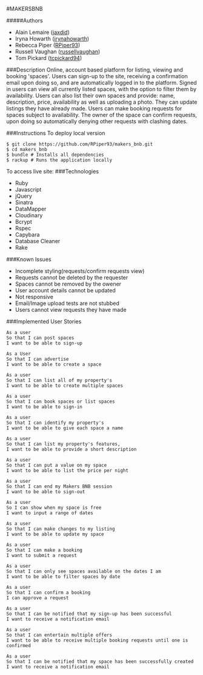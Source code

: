 #MAKERSBNB

#####Authors
- Alain Lemaire ([jaxdid](https://github.com/jaxdid))
- Iryna Howarth ([irynahowarth](https://github.com/irynahowarth))
- Rebecca Piper ([RPiper93](https://github.com/RPiper93))
- Russell Vaughan ([russellvaughan](https://github.com/russellvaughan))
- Tom Pickard ([tcpickard94](https://github.com/tcpickard94))

###Description
Online, account based platform for listing, viewing and booking 'spaces'. Users can sign-up to the site, receiving a confirmation email upon doing so, and are automatically logged in to the platform. Signed in users can view all currently listed spaces, with the option to filter them by availability. Users can also list their own spaces and provide: name, description, price, availability as well as uploading a photo. They can update listings they have already made. Users can make booking requests for spaces subject to availability. The owner of the space can confirm requests, upon doing so automatically denying other requests with clashing dates.

###Instructions
To deploy local version
```
$ git clone https://github.com/RPiper93/makers_bnb.git
$ cd makers_bnb
$ bundle # Installs all dependencies
$ rackup # Runs the application locally
```

To access live site: 
###Technologies
- Ruby
- Javascript
- jQuery
- Sinatra
- DataMapper
- Cloudinary 
- Bcrypt
- Rspec
- Capybara
- Database Cleaner
- Rake

###Known Issues
- Incomplete styling(requests/confirm requests view)
- Requests cannot be deleted by the requester
- Spaces cannot be removed by the owener
- User account details cannot be updated
- Not responsive 
- Email/Image upload tests are not stubbed
- Users cannot view requests they have made
 
###Implemented User Stories
```
As a user
So that I can post spaces
I want to be able to sign-up
```

```
As a User
So that I can advertise
I want to be able to create a space
```

```
As a user
So that I can list all of my property's
I want to be able to create multiple spaces
```

```
As a user
So that I can book spaces or list spaces
I want to be able to sign-in
```

```
As a user
So that I can identify my property's
I want to be able to give each space a name
```

```
As a user
So that I can list my property's features,
I want to be able to provide a short description
```

```
As a user
So that I can put a value on my space
I want to be able to list the price per night
```

```
As a user
So that I can end my Makers BNB session
I want to be able to sign-out
```

```
As a user
So I can show when my space is free
I want to input a range of dates
```

```
As a user
So that I can make changes to my listing
I want to be able to update my space
```

```
As a user
So that I can make a booking
I want to submit a request
```

```
As a user
So that I can only see spaces available on the dates I am
I want to be able to filter spaces by date
```

```
As a user
So that I can confirm a booking
I can approve a request
```

```
As a user
So that I can be notified that my sign-up has been successful
I want to receive a notification email
```

```
As a user
So that I can entertain multiple offers
I want to be able to receive multiple booking requests until one is confirmed
```

```
As a user
So that I can be notified that my space has been successfully created
I want to receive a notification email
```